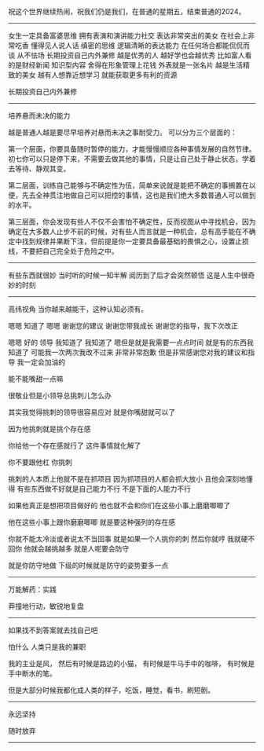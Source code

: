 祝这个世界继续热闹，祝我们仍是我们，在普通的星期五，结束普通的2024。

---

女生一定具备富婆思维
拥有表演和演讲能力社交
表达非常突出的美女
在社会上非常吃香
懂得见人说人话
缜密的思维
逻辑清晰的表达能力
在任何场合都能侃侃而谈 从不怯场
长期投资自己内外兼修
越是优秀的人 越好学也会越优秀
比如富人看的是财经新闻
知识型内容
舍得在形象管理上花钱
外表就是一张名片
越是生活精致的美女
越有人想靠近想学习
就能获取更多有利的资源

长期投资自己内外兼修

---

培养悬而未决的能力

越是普通人越是要尽早培养对悬而未决之事耐受力。
可以分为三个层面的：

第一个层面，你要具备随时暂停的能力，才能慢慢顺应各种事情发展的自然节律。初七你可以只是停下来，不需要去做其他的事情，只是让自己处于静止状态，学着去等待、静观其变。

第二层面，训练自己能够与不确定性为伍，简单来说就是能把不确定的事搁置在以便，先去全神贯注地做自己可以把控的事情，这也是我们绝大多数普通人可以做到的水平。

第三层面，你会发现有些人不仅不会害怕不确定性，反而视图从中寻找机会，因为确定在大多数人止步不前的时候，对有些人而言就是一种机会，总有高手能在不确定中找到规律并果断下注，但前提是你一定要具备最基础的畏惧之心，设置止损线，不要把自己完全处于危险之中。

---

有些东西就很妙
当时听的时候一知半解
阅历到了后才会突然顿悟
这是人生中很奇妙的时刻

---

高纬视角
当你越来越能干，这种认知必须有。

嗯嗯
知道了 嗯嗯
谢谢您的建议
谢谢您带我成长
谢谢您的指导，我下次改正

嗯嗯 好的
领导 我知道了 我知道了
嗯但是就是我需要一点点时间
就是有的东西我知道了
可能我一次两次我改不过来 非常非常抱歉
但是非常感谢您对我的建议和指导
我一定会加油的

能不能嘴甜一点嘛

很敬业但是小领导总挑刺儿怎么办

其实我觉得挑刺的领导很容易应对
就是你嘴甜就可以了

因为他挑刺就是挑个存在感

你给他一个存在感就行了
这件事情就化解了

你不要跟他杠 你挑刺

挑刺的人本质上他就不是在抓项目
因为抓项目的人都会抓大放小
且他会深刻地懂得
有些东西做不好就是自己能力不行
不是下面的人能力不行

如果他真正是想把项目做好的
他也就不会和你们在这些小事上磨磨唧唧了

他在这些小事上跟你磨磨唧唧
就是要这种强列的存在感

你就不能太冷淡或者说太不当回事
就是如果一个人挑你的刺
然后你就哼 我就硬不回你
他就会越挑越多
就是人呢要会防守

就是你防守地做
下级的时候就是防守的姿势要多一点

---

万能解药：实践

莽撞地行动，敏锐地复盘

---

如果找不到答案就去找自己吧

怕什么
人类只是我的兼职

我的主业是风，
然后有时候是路边的小猫，
有时候是牛马手中的咖啡，
有时候是手中断水的笔。

但是大部分时候我都化成人类的样子，吃饭，睡觉，看书，刷短剧。

---

永远坚持

随时放弃

----